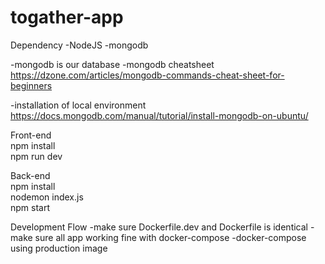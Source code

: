 # togather-app

Dependency
-NodeJS
-mongodb

-mongodb is our database
-mongodb cheatsheet
https://dzone.com/articles/mongodb-commands-cheat-sheet-for-beginners

-installation of local environment
https://docs.mongodb.com/manual/tutorial/install-mongodb-on-ubuntu/

Front-end  
npm install  
npm run dev

Back-end  
npm install  
nodemon index.js  
npm start

Development Flow
-make sure Dockerfile.dev and Dockerfile is identical
-make sure all app working fine with docker-compose
-docker-compose using production image
